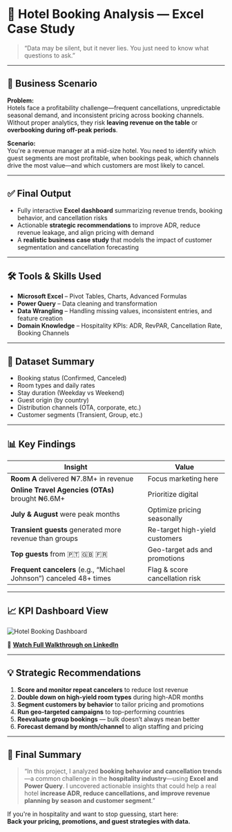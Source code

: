 # 🏨 Hotel Booking Analysis — Excel Case Study

> “Data may be silent, but it never lies. You just need to know what questions to ask.”

---

## 🎯 Business Scenario

**Problem:**  
Hotels face a profitability challenge—frequent cancellations, unpredictable seasonal demand, and inconsistent pricing across booking channels. Without proper analytics, they risk **leaving revenue on the table** or **overbooking during off-peak periods**.

**Scenario:**  
You're a revenue manager at a mid-size hotel. You need to identify which guest segments are most profitable, when bookings peak, which channels drive the most value—and which customers are most likely to cancel.

---

## ✅ Final Output

- Fully interactive **Excel dashboard** summarizing revenue trends, booking behavior, and cancellation risks  
- Actionable **strategic recommendations** to improve ADR, reduce revenue leakage, and align pricing with demand  
- A **realistic business case study** that models the impact of customer segmentation and cancellation forecasting  

---

## 🛠️ Tools & Skills Used

- **Microsoft Excel** – Pivot Tables, Charts, Advanced Formulas  
- **Power Query** – Data cleaning and transformation  
- **Data Wrangling** – Handling missing values, inconsistent entries, and feature creation  
- **Domain Knowledge** – Hospitality KPIs: ADR, RevPAR, Cancellation Rate, Booking Channels  

---

## 📂 Dataset Summary

- Booking status (Confirmed, Canceled)  
- Room types and daily rates  
- Stay duration (Weekday vs Weekend)  
- Guest origin (by country)  
- Distribution channels (OTA, corporate, etc.)  
- Customer segments (Transient, Group, etc.)

---

## 📊 Key Findings

| Insight | Value |
|--------|-------|
| **Room A** delivered ₦7.8M+ in revenue | Focus marketing here |
| **Online Travel Agencies (OTAs)** brought ₦6.6M+ | Prioritize digital |
| **July & August** were peak months | Optimize pricing seasonally |
| **Transient guests** generated more revenue than groups | Re-target high-yield customers |
| **Top guests** from 🇵🇹 🇬🇧 🇫🇷 | Geo-target ads and promotions |
| **Frequent cancelers** (e.g., “Michael Johnson”) canceled 48+ times | Flag & score cancellation risk |

---

## 📈 KPI Dashboard View

![Hotel Booking Dashboard](https://github.com/user-attachments/assets/eb9f0837-9c3e-4fa3-9849-0796d5cec3be)

🔗 [**Watch Full Walkthrough on LinkedIn**](https://www.linkedin.com/posts/john-gaius-m_dataanalytics-hoteldata-excelanalysis-activity-7319300517711519745-m_Gy)

---

## 💡 Strategic Recommendations

1. **Score and monitor repeat cancelers** to reduce lost revenue  
2. **Double down on high-yield room types** during high-ADR months  
3. **Segment customers by behavior** to tailor pricing and promotions  
4. **Run geo-targeted campaigns** to top-performing countries  
5. **Reevaluate group bookings** — bulk doesn’t always mean better  
6. **Forecast demand by month/channel** to align staffing and pricing

---

## 📌 Final Summary

> “In this project, I analyzed **booking behavior and cancellation trends**—a common challenge in the **hospitality industry**—using **Excel and Power Query**. I uncovered actionable insights that could help a real hotel **increase ADR, reduce cancellations, and improve revenue planning by season and customer segment**.”

If you're in hospitality and want to stop guessing, start here:  
**Back your pricing, promotions, and guest strategies with data.**
